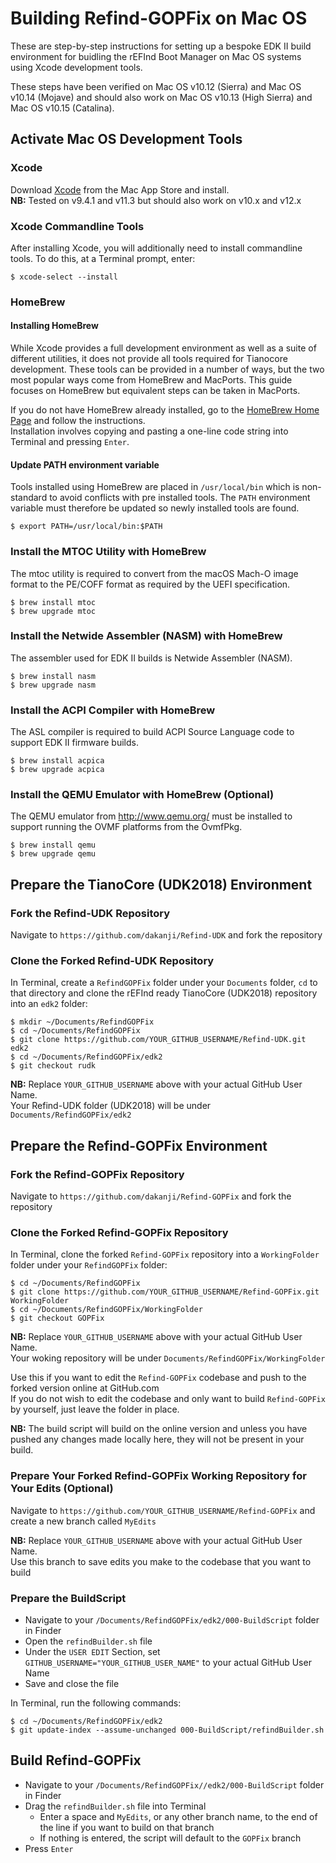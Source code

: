 # Building Refind-GOPFix on Mac OS
These are step-by-step instructions for setting up a bespoke EDK II build environment for buidling the rEFInd Boot Manager on Mac OS systems using Xcode development tools.

These steps have been verified on Mac OS v10.12 (Sierra) and Mac OS v10.14 (Mojave) and should also work on Mac OS v10.13 (High Sierra) and Mac OS v10.15 (Catalina).


## Activate Mac OS Development Tools

### Xcode
Download [Xcode](https://developer.apple.com/xcode) from the Mac App Store and install.   
**NB:** Tested on v9.4.1 and v11.3 but should also work on v10.x and v12.x

### Xcode Commandline Tools
After installing Xcode, you will additionally need to install commandline tools.  To do this, at a Terminal prompt, enter:

```
$ xcode-select --install
```

### HomeBrew

#### Installing HomeBrew

While Xcode provides a full development environment as well as a suite of different utilities, it does not provide all tools required for Tianocore development.  These tools can be provided in a number of ways, but the two most popular ways come from HomeBrew and MacPorts.  This guide focuses on HomeBrew but equivalent steps can be taken in MacPorts.

If you do not have HomeBrew already installed, go to the [HomeBrew Home Page](https://brew.sh) and follow the instructions.   
Installation involves copying and pasting a one-line code string into Terminal and pressing `Enter`.

#### Update PATH environment variable

Tools installed using HomeBrew are placed in `/usr/local/bin` which is non-standard to avoid conflicts with pre installed tools.  The `PATH` environment variable must therefore be updated so newly installed tools are found.

```
$ export PATH=/usr/local/bin:$PATH
```

### Install the MTOC Utility with HomeBrew

The mtoc utility is required to convert from the macOS Mach-O image format to the PE/COFF format as required by the UEFI specification.

```
$ brew install mtoc
$ brew upgrade mtoc
```

### Install the Netwide Assembler (NASM) with HomeBrew

The assembler used for EDK II builds is Netwide Assembler (NASM).

```
$ brew install nasm
$ brew upgrade nasm
```

### Install the ACPI Compiler with HomeBrew

The ASL compiler is required to build ACPI Source Language code to support EDK II firmware builds.

```
$ brew install acpica
$ brew upgrade acpica
```

### Install the QEMU Emulator with HomeBrew (Optional)

The QEMU emulator from http://www.qemu.org/ must be installed to support running the OVMF platforms from the OvmfPkg.

```
$ brew install qemu
$ brew upgrade qemu
```

## Prepare the TianoCore (UDK2018) Environment
### Fork the Refind-UDK Repository

Navigate to `https://github.com/dakanji/Refind-UDK` and fork the repository

### Clone the Forked Refind-UDK Repository
In Terminal, create a `RefindGOPFix` folder under your `Documents` folder, `cd` to that directory and clone the rEFInd ready TianoCore (UDK2018) repository into an `edk2` folder:

```
$ mkdir ~/Documents/RefindGOPFix
$ cd ~/Documents/RefindGOPFix
$ git clone https://github.com/YOUR_GITHUB_USERNAME/Refind-UDK.git edk2
$ cd ~/Documents/RefindGOPFix/edk2
$ git checkout rudk
```

**NB:** Replace `YOUR_GITHUB_USERNAME` above with your actual GitHub User Name.   
Your Refind-UDK folder (UDK2018) will be under `Documents/RefindGOPFix/edk2`   


## Prepare the Refind-GOPFix Environment
### Fork the Refind-GOPFix Repository

Navigate to `https://github.com/dakanji/Refind-GOPFix` and fork the repository

### Clone the Forked Refind-GOPFix Repository

In Terminal, clone the forked `Refind-GOPFix` repository into a `WorkingFolder` folder under your `RefindGOPFix` folder:

```
$ cd ~/Documents/RefindGOPFix
$ git clone https://github.com/YOUR_GITHUB_USERNAME/Refind-GOPFix.git WorkingFolder
$ cd ~/Documents/RefindGOPFix/WorkingFolder
$ git checkout GOPFix
```

**NB:** Replace `YOUR_GITHUB_USERNAME` above with your actual GitHub User Name.   
Your woking repository will be under `Documents/RefindGOPFix/WorkingFolder`   

Use this if you want to edit the `Refind-GOPFix` codebase and push to the forked version online at GitHub.com   
If you do not wish to edit the codebase and only want to build `Refind-GOPFix` by yourself, just leave the folder in place.

**NB:** The build script will build on the online version and unless you have pushed any changes made locally here, they will not be present in your build.


### Prepare Your Forked Refind-GOPFix Working Repository for Your Edits (Optional)

Navigate to `https://github.com/YOUR_GITHUB_USERNAME/Refind-GOPFix` and create a new branch called `MyEdits`

**NB:** Replace `YOUR_GITHUB_USERNAME` above with your actual GitHub User Name.   
Use this branch to save edits you make to the codebase that you want to build


### Prepare the BuildScript

- Navigate to your `/Documents/RefindGOPFix/edk2/000-BuildScript` folder in Finder
- Open the `refindBuilder.sh` file
- Under the `USER EDIT` Section, set `GITHUB_USERNAME="YOUR_GITHUB_USER_NAME"` to your actual GitHub User Name
- Save and close the file

In Terminal, run the following commands:

```
$ cd ~/Documents/RefindGOPFix/edk2
$ git update-index --assume-unchanged 000-BuildScript/refindBuilder.sh
```


## Build Refind-GOPFix
- Navigate to your `/Documents/RefindGOPFix//edk2/000-BuildScript` folder in Finder
- Drag the `refindBuilder.sh` file into Terminal
  - Enter a space and `MyEdits`, or any other branch name, to the end of the line if you want to build on that branch
  - If nothing is entered, the script will default to the `GOPFix` branch  
- Press `Enter`
